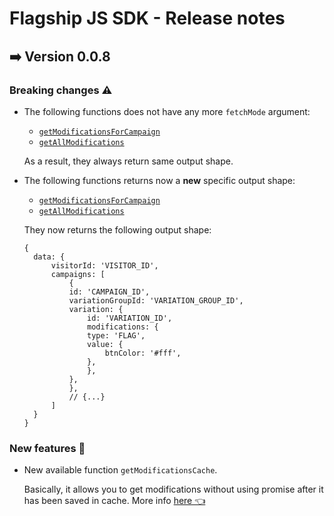 # Flagship JS SDK - Release notes

## ➡️ Version 0.0.8

### Breaking changes ⚠️

- The following functions does not have any more `fetchMode` argument:

  - [`getModificationsForCampaign`](README.md#getModificationsForCampaign)
  - [`getAllModifications`](README.md#getAllModifications)

  As a result, they always return same output shape.

- The following functions returns now a **new** specific output shape:

  - [`getModificationsForCampaign`](README.md#getModificationsForCampaign)
  - [`getAllModifications`](README.md#getAllModifications)

  They now returns the following output shape:

  ```
  {
    data: {
        visitorId: 'VISITOR_ID',
        campaigns: [
            {
            id: 'CAMPAIGN_ID',
            variationGroupId: 'VARIATION_GROUP_ID',
            variation: {
                id: 'VARIATION_ID',
                modifications: {
                type: 'FLAG',
                value: {
                    btnColor: '#fff',
                },
                },
            },
            },
            // {...}
        ]
    }
  }
  ```

### New features 🎉

- New available function `getModificationsCache`.

  Basically, it allows you to get modifications without using promise after it has been saved in cache. More info [here 👈](README.md#getModificationsCache)
